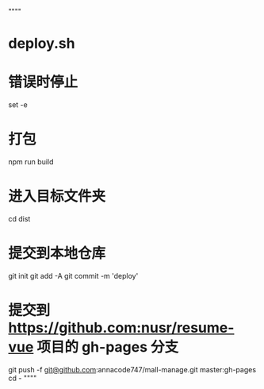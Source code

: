 """"
# deploy.sh
# 错误时停止
set -e
# 打包
npm run build
# 进入目标文件夹
cd dist
# 提交到本地仓库
git init
git add -A
git commit -m 'deploy'
# 提交到 https://github.com:nusr/resume-vue 项目的 gh-pages 分支
git push -f git@github.com:annacode747/mall-manage.git master:gh-pages
cd -
""""